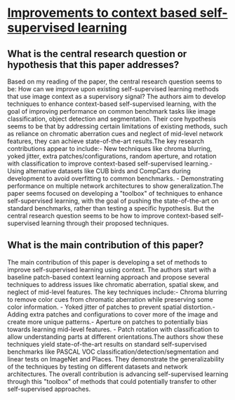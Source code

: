 # [Improvements to context based self-supervised learning](https://arxiv.org/abs/1711.06379)

## What is the central research question or hypothesis that this paper addresses?

Based on my reading of the paper, the central research question seems to be: How can we improve upon existing self-supervised learning methods that use image context as a supervisory signal? The authors aim to develop techniques to enhance context-based self-supervised learning, with the goal of improving performance on common benchmark tasks like image classification, object detection and segmentation. Their core hypothesis seems to be that by addressing certain limitations of existing methods, such as reliance on chromatic aberration cues and neglect of mid-level network features, they can achieve state-of-the-art results.The key research contributions appear to include:- New techniques like chroma blurring, yoked jitter, extra patches/configurations, random aperture, and rotation with classification to improve context-based self-supervised learning.- Using alternative datasets like CUB birds and CompCars during development to avoid overfitting to common benchmarks. - Demonstrating performance on multiple network architectures to show generalization.The paper seems focused on developing a "toolbox" of techniques to enhance self-supervised learning, with the goal of pushing the state-of-the-art on standard benchmarks, rather than testing a specific hypothesis. But the central research question seems to be how to improve context-based self-supervised learning through their proposed techniques.


## What is the main contribution of this paper?

The main contribution of this paper is developing a set of methods to improve self-supervised learning using context. The authors start with a baseline patch-based context learning approach and propose several techniques to address issues like chromatic aberration, spatial skew, and neglect of mid-level features. The key techniques include:- Chroma blurring to remove color cues from chromatic aberration while preserving some color information. - Yoked jitter of patches to prevent spatial distortion.- Adding extra patches and configurations to cover more of the image and create more unique patterns.- Aperture on patches to potentially bias towards learning mid-level features. - Patch rotation with classification to allow understanding parts at different orientations.The authors show these techniques yield state-of-the-art results on standard self-supervised benchmarks like PASCAL VOC classification/detection/segmentation and linear tests on ImageNet and Places. They demonstrate the generalizability of the techniques by testing on different datasets and network architectures. The overall contribution is advancing self-supervised learning through this "toolbox" of methods that could potentially transfer to other self-supervised approaches.
